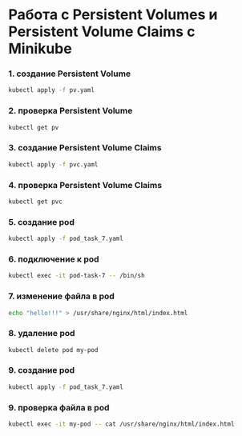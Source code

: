 # Работа с Persistent Volumes и Persistent Volume Claims с Minikube

### 1. создание Persistent Volume
```.sh
kubectl apply -f pv.yaml
```

### 2. проверка Persistent Volume
```.sh
kubectl get pv
```
### 3. создание Persistent Volume Claims
```.sh
kubectl apply -f pvc.yaml
```

### 4. проверка Persistent Volume Claims
```.sh
kubectl get pvc
```
### 5. создание pod
```.sh
kubectl apply -f pod_task_7.yaml
```

### 6. подключение к pod
```.sh
kubectl exec -it pod-task-7 -- /bin/sh
```

### 7. изменение файла в pod
```.sh
echo "hello!!!" > /usr/share/nginx/html/index.html
```

### 8. удаление pod
```.sh
kubectl delete pod my-pod
```

### 9. создание pod  
```.sh
kubectl apply -f pod_task_7.yaml
```

### 9. проверка файла в pod  
```.sh
kubectl exec -it my-pod -- cat /usr/share/nginx/html/index.html
```